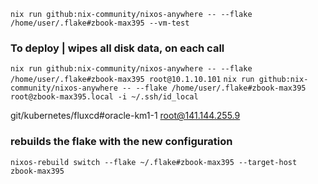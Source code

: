 
`nix run github:nix-community/nixos-anywhere -- --flake /home/user/.flake#zbook-max395 --vm-test`

### To deploy | wipes all disk data, on each call
`nix run github:nix-community/nixos-anywhere -- --flake /home/user/.flake#zbook-max395 root@10.1.10.101`
`nix run github:nix-community/nixos-anywhere -- --flake /home/user/.flake#zbook-max395 root@zbook-max395.local -i ~/.ssh/id_local`

git/kubernetes/fluxcd#oracle-km1-1 root@141.144.255.9

### rebuilds the flake with the new configuration
`nixos-rebuild switch --flake ~/.flake#zbook-max395 --target-host zbook-max395`
